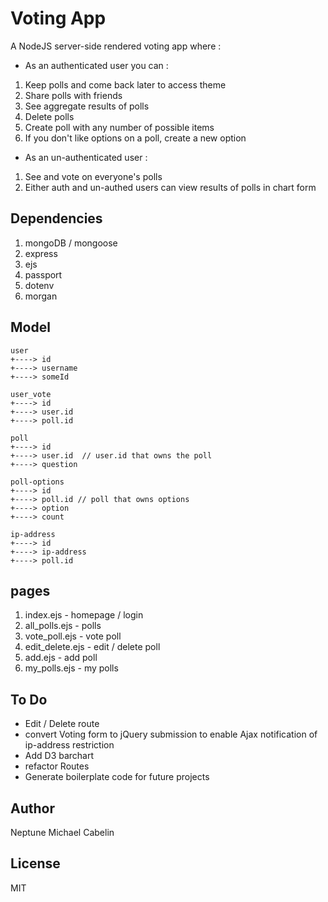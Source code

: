 # Voting App
A NodeJS server-side rendered voting app where :
* As an authenticated user you can :
1. Keep polls and come back later to access theme
2. Share polls with friends
3. See aggregate results of polls
4. Delete polls
5. Create poll with any number of possible items
6. If you don't like options on a poll, create a new option

* As an un-authenticated user :
1. See and vote on everyone's polls
2. Either auth and un-authed users can view results of polls in chart form

## Dependencies
1. mongoDB / mongoose
2. express
3. ejs
4. passport
5. dotenv
6. morgan

## Model
```
user
+----> id
+----> username
+----> someId

user_vote
+----> id
+----> user.id
+----> poll.id

poll
+----> id
+----> user.id  // user.id that owns the poll
+----> question

poll-options
+----> id
+----> poll.id // poll that owns options
+----> option
+----> count

ip-address
+----> id
+----> ip-address
+----> poll.id
```
## pages
1. index.ejs - homepage / login
2. all_polls.ejs - polls
3. vote_poll.ejs - vote poll
4. edit_delete.ejs - edit / delete poll
5. add.ejs - add poll
6. my_polls.ejs - my polls

## To Do
* Edit / Delete route
* convert Voting form to jQuery submission to enable Ajax notification of ip-address restriction
* Add D3 barchart
* refactor Routes
* Generate boilerplate code for future projects

## Author
Neptune Michael Cabelin

## License
MIT
